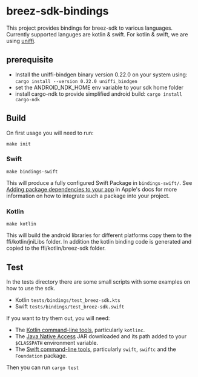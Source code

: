 # breez-sdk-bindings

This project provides bindings for breez-sdk to various languages.
Currently supported languges are kotlin & swift.
For kotlin & swift, we are using [uniffi](https://github.com/mozilla/uniffi-rs).

## prerequisite
* Install the uniffi-bindgen binary version 0.22.0 on your system using: ```cargo install --version 0.22.0 uniffi_bindgen```
* set the ANDROID_NDK_HOME env variable to your sdk home folder
* install cargo-ndk to provide simplified android build: ```cargo install cargo-ndk``` 

## Build

On first usage you will need to run:

```
make init
```

### Swift

```
make bindings-swift
```

This will produce a fully configured Swift Package in `bindings-swift/`.
See [Adding package dependencies to your app](https://developer.apple.com/documentation/xcode/adding-package-dependencies-to-your-app) in Apple's docs for more information on how to integrate such a package into your project.

### Kotlin
```
make kotlin
```

This will build the android libraries for different platforms copy them to the ffi/kotlin/jniLibs folder.
In addition the kotlin binding code is generated and copied to the ffi/kotlin/breez-sdk folder.

## Test

In the tests directory there are some small scripts with some examples on how to use the sdk.
  * Kotlin `tests/bindings/test_breez-sdk.kts`
  * Swift `tests/bindings/test_breez-sdk.swift`  

If you want to try them out, you will need:

* The [Kotlin command-line tools](https://kotlinlang.org/docs/tutorials/command-line.html), particularly `kotlinc`.
* The [Java Native Access](https://github.com/java-native-access/jna#download) JAR downloaded and its path
  added to your `$CLASSPATH` environment variable.
* The [Swift command-line tools](https://swift.org/download/), particularly `swift`, `swiftc` and
  the `Foundation` package.

Then you can run ```cargo test```

